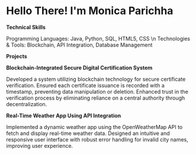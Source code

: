 # Hello There! I'm Monica Parichha

**Technical Skills**

Programming Languages: Java, Python, SQL, HTML5, CSS \n
Technologies & Tools: Blockchain, API Integration, Database Management

**Projects**

**Blockchain-Integrated Secure Digital Certification System** 

Developed a system utilizing blockchain technology for secure certificate verification.
Ensured each certificate issuance is recorded with a timestamp, preventing data manipulation or deletion.
Enhanced trust in the verification process by eliminating reliance on a central authority through decentralization.

**Real-Time Weather App Using API Integration**

Implemented a dynamic weather app using the OpenWeatherMap API to fetch and display real-time weather data.
Designed an intuitive and responsive user interface with robust error handling for invalid city names, improving user experience.
